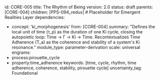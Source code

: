 id: CORE-005
title: The Rhythm of Being
version: 2.0
status: draft
parents: [CORE-004]
children: [PPS-094_redux] # Placeholder for Emergent Realities Layer
dependencies:
 - concept: 'ki_morphogenesis'
from: [CORE-004]
summary: "Defines the local unit of time (τ_p) as the duration of one Ki cycle, closing the autopoietic loop: Time → Γ → Ki → Time. Recontextualizes Time Adherence (T_a) as the coherence and stability of a system's Ki resonance."
module_type: parameter-derivation
scale: universal
engrams:
 - process:pirouette_cycle
 - property:time_adherence
keywords: [time, cycle, rhythm, time adherence, coherence, stability, pirouette cycle]
uncertainty_tag: Foundational